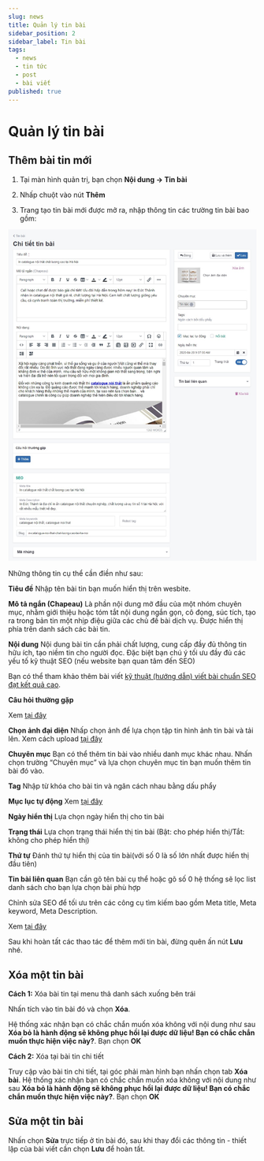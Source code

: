 ```yaml
---
slug: news
title: Quản lý tin bài
sidebar_position: 2
sidebar_label: Tin bài
tags:
  - news
  - tin tức
  - post
  - bài viết
published: true
---
```

# Quản lý tin bài

## Thêm bài tin mới

1. Tại màn hình quản trị, bạn chọn **Nội dung -> Tin bài**

2. Nhấp chuột vào nút **Thêm**

3. Trang tạo tin bài mới được mở ra, nhập thông tin các trường tin bài bao gồm:

![tin-bai)](img/tin-bai.jpg)

Những thông tin cụ thể cần điền như sau:

**Tiêu đề** Nhập tên bài tin bạn muốn hiển thị trên wesbite.

**Mô tả ngắn (Chapeau)** Là phần nội dung mở đầu của một nhóm chuyên mục, nhằm giới thiệu hoặc tóm tắt nội dung ngắn gọn, cô đọng, súc tích, tạo ra trong bản tin một nhịp điệu giữa các chủ đề bài dịch vụ. Được hiển thị phía trên danh sách các bài tin.

**Nội dung** Nội dung bài tin cần phải chất lượng, cung cấp đầy đủ thông tin hữu ích, tạo niềm tin cho người đọc. Đặc biệt bạn chú ý tối ưu đầy đủ các yếu tố kỹ thuật SEO (nếu website bạn quan tâm đến SEO)

Bạn có thể tham khảo thêm bài viết [kỹ thuật (hướng dẫn) viết bài chuẩn SEO đạt kết quả cao](https://osd.vn/huong-dan-tu-van-ky-thuat-viet-bai-chuan-seo-dat-ket-qua-cao.html).

**Câu hỏi thường gặp**

Xem [tại đây](https://mkmate.osd.vn/docs/catalog/faq)

**Chọn ảnh đại diện** Nhấp chọn ảnh để lựa chọn tập tin hình ảnh tin bài và tải lên. Xem cách upload [tại đây](https://mkmate.osd.vn/docs/common/finder)

**Chuyên mục** Bạn có thể thêm tin bài vào nhiều danh mục khác nhau. Nhấn chọn trường “Chuyên mục” và lựa chọn chuyên mục tin bạn muốn thêm tin bài đó vào.

**Tag** Nhập từ khóa cho bài tin và ngăn cách nhau bằng dấu phẩy

**Mục lục tự động** Xem [tại đây](https://mkmate.osd.vn/docs/common/toc)

**Ngày hiển thị** Lựa chọn ngày hiển thị cho tin bài

**Trạng thái** Lựa chọn trạng thái hiển thị tin bài (Bật: cho phép hiển thị/Tắt: không cho phép hiển thị)

**Thứ tự** Đánh thứ tự hiển thị của tin bài(với số 0 là số lớn nhất được hiển thị đầu tiên)

**Tin bài liên quan** Bạn cần gõ tên bài cụ thể hoặc gõ số 0 hệ thống sẽ lọc list danh sách cho bạn lựa chọn bài phù hợp

Chỉnh sửa SEO để tối ưu trên các công cụ tìm kiếm bao gồm Meta title, Meta keyword, Meta Description.

Xem [tại đây](https://mkmate.osd.vn/docs/common/seo)

Sau khi hoàn tất các thao tác để thêm mới tin bài, đừng quên ấn nút **Lưu** nhé.

## Xóa một tin bài

**Cách 1:** Xóa bài tin tại menu thả danh sách xuống bên trái

Nhấn tích vào tin bài đó và chọn **Xóa**.

Hệ thống xác nhận bạn có chắc chắn muốn xóa không với nội dung như sau **Xóa bỏ là hành động sẽ không phục hồi lại được dữ liệu! Bạn có chắc chắn muốn thực hiện việc này?**. Bạn chọn **OK**

**Cách 2:** Xóa tại bài tin chi tiết

Truy cập vào bài tin chi tiết, tại góc phải màn hình bạn nhấn chọn tab **Xóa bài**. Hệ thống xác nhận bạn có chắc chắn muốn xóa không với nội dung như sau **Xóa bỏ là hành động sẽ không phục hồi lại được dữ liệu! Bạn có chắc chắn muốn thực hiện việc này?**. Bạn chọn **OK**

## Sửa một tin bài

Nhấn chọn **Sửa** trực tiếp ở tin bài đó, sau khi thay đổi các thông tin - thiết lập của bài viết cần chọn **Lưu** để hoàn tất.